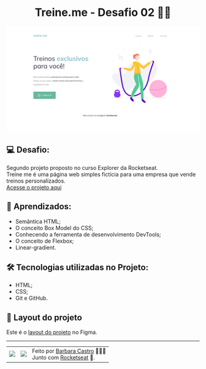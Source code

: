 <h1 align="center">Treine.me - Desafio 02 🏋🏽</h1>
 
 <img src="images/previe.jpg" alt="preview do projeto"/>
 
 <h2>💻 Desafio:</h2>
 <p>
   Segundo projeto proposto no curso Explorer da Rocketseat.
   </br>
   Treine me é uma página web simples fictícia para uma empresa que vende treinos personalizados.
   </br>
   <a href="https://spiffy-kleicha-6bd8c5.netlify.app">
     Acesse o projeto aqui
   </a>
 </p>

<h2>🤯 Aprendizados:</h2>
<ul>
  <li>Semântica HTML;</li>
  <li>O conceito Box Model do CSS;</li>
  <li>Conhecendo a ferramenta de desenvolvimento DevTools;</li>
  <li>O conceito de Flexbox;</li>
  <li>Linear-gradient.</li>
 </ul>

<h2>🛠 Tecnologias utilizadas no Projeto:</h2>
<ul>
  <li>HTML;</li>
  <li>CSS;</li>
  <li>Git e GitHub.</li>
</ul>

<h2>🎨 Layout do projeto</h2>
<p>
  Este é o <a href="https://www.figma.com/file/rkDOHGPwwFtBNqEdHSuQPd/Projeto-02---Explorer?node-id=0-1&t=Q5GzFWw1WEvzwD7G-0">layout do projeto</a> no Figma.
</p>

---

<table align="center">
  <tr>
    <td>
      <img src="https://github.com/barbcastro.png" width="100px" />
    </td>
    <td>
      <img src="https://github.com/rocketseat-education.png" width="100px" />
    </td>
    <td>
      Feito por <a href="https://github.com/barbcastro">Barbara Castro</a> 🙋🏽‍♀️
      <br> Junto com <a href="https://rocketseat.com.br">Rocketseat</a> 🚀.
    </td>
  </tr>
</table>
